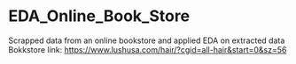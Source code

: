 # EDA_Online_Book_Store
Scrapped data from an online bookstore and applied EDA on extracted data 
Bokkstore link: https://www.lushusa.com/hair/?cgid=all-hair&start=0&sz=56
